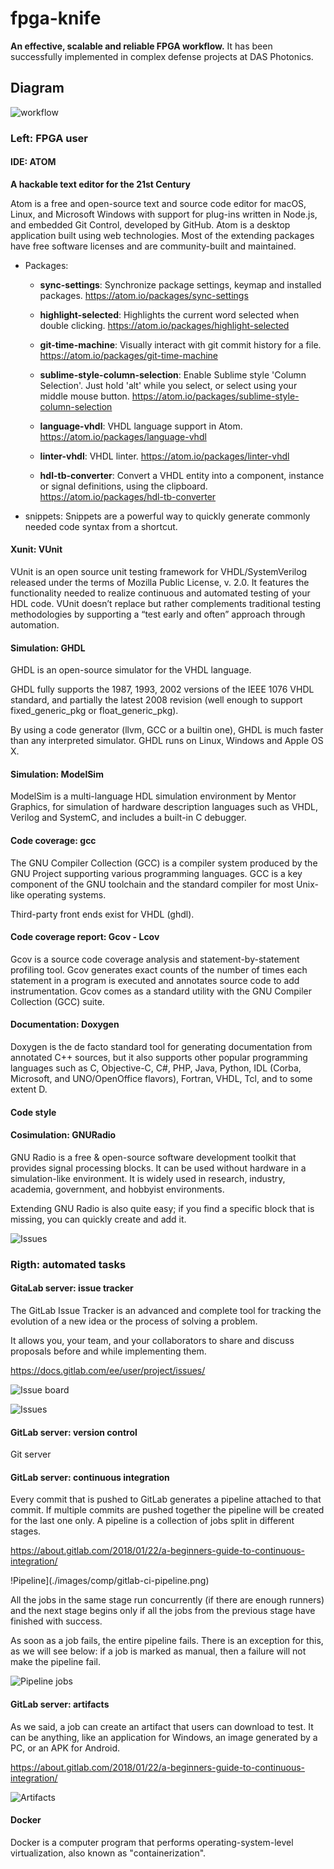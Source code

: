 # fpga-knife

**An effective, scalable and reliable FPGA workflow.** It has been successfully implemented in complex defense projects at DAS Photonics.

## Diagram

![workflow](./images/fpga_workflow.png)


### Left: FPGA user

#### IDE: ATOM

**A hackable text editor for the 21st Century**

Atom is a free and open-source text and source code editor for macOS, Linux, and Microsoft Windows with support for plug-ins written in Node.js, and embedded Git Control, developed by GitHub. Atom is a desktop application built using web technologies. Most of the extending packages have free software licenses and are community-built and maintained.

- Packages:

  -  **sync-settings**: Synchronize package settings, keymap and installed packages.
  https://atom.io/packages/sync-settings
  
  -  **highlight-selected**: Highlights the current word selected when double clicking.
  https://atom.io/packages/highlight-selected
  
  -  **git-time-machine**: Visually interact with git commit history for a file.
  https://atom.io/packages/git-time-machine
  
  -  **sublime-style-column-selection**: Enable Sublime style 'Column Selection'. Just hold 'alt' while you select, or select using your middle mouse button.
  https://atom.io/packages/sublime-style-column-selection
  
  -  **language-vhdl**: VHDL language support in Atom.
  https://atom.io/packages/language-vhdl
  
  -  **linter-vhdl**: VHDL linter.
  https://atom.io/packages/linter-vhdl
  
  -  **hdl-tb-converter**: Convert a VHDL entity into a component, instance or signal definitions, using the clipboard.
  https://atom.io/packages/hdl-tb-converter

- snippets: Snippets are a powerful way to quickly generate commonly needed code syntax from a shortcut.


#### Xunit: VUnit

VUnit is an open source unit testing framework for VHDL/SystemVerilog released under the terms of Mozilla Public License, v. 2.0. It features the functionality needed to realize continuous and automated testing of your HDL code. VUnit doesn’t replace but rather complements traditional testing methodologies by supporting a “test early and often” approach through automation.

#### Simulation: GHDL

GHDL is an open-source simulator for the VHDL language.

GHDL fully supports the 1987, 1993, 2002 versions of the IEEE 1076 VHDL standard, and partially the latest 2008 revision (well enough to support fixed_generic_pkg or float_generic_pkg).

By using a code generator (llvm, GCC or a builtin one), GHDL is much faster than any interpreted simulator. GHDL runs on Linux, Windows and Apple OS X.

#### Simulation: ModelSim

ModelSim is a multi-language HDL simulation environment by Mentor Graphics, for simulation of hardware description languages such as VHDL, Verilog and SystemC, and includes a built-in C debugger.

#### Code coverage: gcc

The GNU Compiler Collection (GCC) is a compiler system produced by the GNU Project supporting various programming languages. GCC is a key component of the GNU toolchain and the standard compiler for most Unix-like operating systems.

Third-party front ends exist for VHDL (ghdl).

#### Code coverage report: Gcov - Lcov

Gcov is a source code coverage analysis and statement-by-statement profiling tool. Gcov generates exact counts of the number of times each statement in a program is executed and annotates source code to add instrumentation. Gcov comes as a standard utility with the GNU Compiler Collection (GCC) suite.

#### Documentation: Doxygen

Doxygen is the de facto standard tool for generating documentation from annotated C++ sources, but it also supports other popular programming languages such as C, Objective-C, C#, PHP, Java, Python, IDL (Corba, Microsoft, and UNO/OpenOffice flavors), Fortran, VHDL, Tcl, and to some extent D.

#### Code style

#### Cosimulation: GNURadio

GNU Radio is a free & open-source software development toolkit that provides signal processing blocks. It can be used without hardware in a simulation-like environment. It is widely used in research, industry, academia, government, and hobbyist environments.

Extending GNU Radio is also quite easy; if you find a specific block that is missing, you can quickly create and add it.

![Issues](./images/comp/gnuradio.png)

### Rigth: automated tasks

#### GitaLab server: issue tracker

The GitLab Issue Tracker is an advanced and complete tool for tracking the evolution of a new idea or the process of solving a problem.

It allows you, your team, and your collaborators to share and discuss proposals before and while implementing them.

https://docs.gitlab.com/ee/user/project/issues/

![Issue board](./images/comp/gitlab-issue-board.png)

![Issues](./images/comp/gitlab-issue.png)


#### GitLab server: version control

Git server


#### GitLab server: continuous integration

Every commit that is pushed to GitLab generates a pipeline attached to that commit. If multiple commits are pushed together the pipeline will be created for the last one only. A pipeline is a collection of jobs split in different stages.

https://about.gitlab.com/2018/01/22/a-beginners-guide-to-continuous-integration/


!Pipeline](./images/comp/gitlab-ci-pipeline.png)

All the jobs in the same stage run concurrently (if there are enough runners) and the next stage begins only if all the jobs from the previous stage have finished with success.

As soon as a job fails, the entire pipeline fails. There is an exception for this, as we will see below: if a job is marked as manual, then a failure will not make the pipeline fail.

![Pipeline jobs](./images/comp/gitlab-ci-pipeline-1.png)

#### GitLab server: artifacts


As we said, a job can create an artifact that users can download to test. It can be anything, like an application for Windows, an image generated by a PC, or an APK for Android.

https://about.gitlab.com/2018/01/22/a-beginners-guide-to-continuous-integration/

![Artifacts](./images/comp/gitlab-artifacts.png)


#### Docker

Docker is a computer program that performs operating-system-level virtualization, also known as "containerization".





















